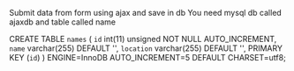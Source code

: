 Submit data from form using ajax and save in db
You need mysql db called ajaxdb and table called name

CREATE TABLE `names` (
  `id` int(11) unsigned NOT NULL AUTO_INCREMENT,
  `name` varchar(255) DEFAULT '',
  `location` varchar(255) DEFAULT '',
  PRIMARY KEY (`id`)
) ENGINE=InnoDB AUTO_INCREMENT=5 DEFAULT CHARSET=utf8;